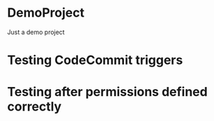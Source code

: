 # DemoProject
Just a demo project

# Testing CodeCommit triggers
# Testing after permissions defined correctly
